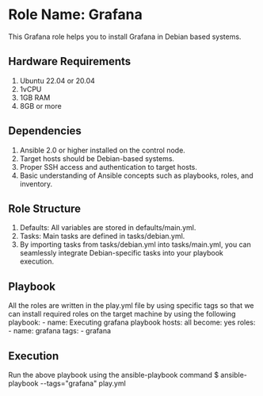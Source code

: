 Role Name: Grafana 
=========

This Grafana role helps you to install Grafana in Debian based systems.

Hardware Requirements
---------------------
1. Ubuntu 22.04 or 20.04
2. 1vCPU
3. 1GB RAM
4. 8GB or more

Dependencies
------------
1.  Ansible 2.0 or higher installed on the control node. 
2.  Target hosts should be Debian-based systems. 
3.  Proper SSH access and authentication to target hosts. 
4.  Basic understanding of Ansible concepts such as playbooks, roles, and inventory.

Role Structure
--------------
1.  Defaults: All variables are stored in defaults/main.yml.                                                   
2.  Tasks: Main tasks are defined in tasks/debian.yml.   
3.  By importing tasks from tasks/debian.yml into tasks/main.yml, you can seamlessly integrate Debian-specific tasks into your playbook execution.

Playbook
--------
All the roles are written in the play.yml file by using specific tags so that we can install required roles on the target machine by using the following playbook:
    - name: Executing grafana playbook
      hosts: all
      become: yes
  	roles:
  	- name: grafana
    	  tags:
     	  - grafana

Execution
---------
Run the above playbook using the ansible-playbook command 
$ ansible-playbook --tags="grafana" play.yml







